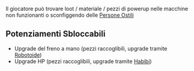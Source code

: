 Il giocatore può trovare loot / materiale / pezzi di powerup nelle macchine non funzionanti
o sconfiggendo delle [Persone Ostili](../Lore/NPC/Persone%20Ostili.md)
## Potenziamenti Sbloccabili

-  Upgrade del freno a mano (pezzi raccoglibili, upgrade tramite [Robotoide](../Lore/NPC/Robotoide.md))
-  Upgrade HP (pezzi raccoglibili, upgrade tramite [Habibi](../Lore/NPC/Habibi.md))